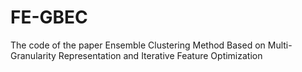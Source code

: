 # FE-GBEC
The code of the paper Ensemble Clustering Method Based on Multi-Granularity Representation and Iterative Feature Optimization
